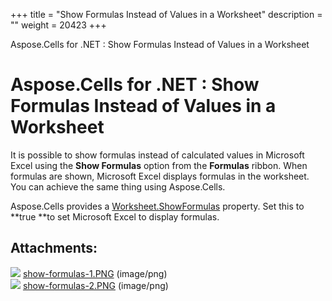 +++
title = "Show Formulas Instead of Values in a Worksheet" 
description = "" 
weight = 20423 
+++

Aspose.Cells for .NET : Show Formulas Instead of Values in a Worksheet  

# Aspose.Cells for .NET : Show Formulas Instead of Values in a Worksheet


It is possible to show formulas instead of calculated values in Microsoft Excel using the **Show Formulas** option from the **Formulas** ribbon. When formulas are shown, Microsoft Excel displays formulas in the worksheet. You can achieve the same thing using Aspose.Cells.

Aspose.Cells provides a [Worksheet.ShowFormulas](https://apireference.aspose.com/net/cells/aspose.cells/worksheet/properties/showformulas) property. Set this to **true **to set Microsoft Excel to display formulas.

## Attachments:

![](https://docs2.aspose.com/cells/net/images/icons/bullet_blue.gif) [show-formulas-1.PNG](https://docs2.aspose.com/cells/net/attachments/5017564/5112471.png) (image/png)  
![](https://docs2.aspose.com/cells/net/images/icons/bullet_blue.gif) [show-formulas-2.PNG](https://docs2.aspose.com/cells/net/attachments/5017564/5112507.png) (image/png)  

